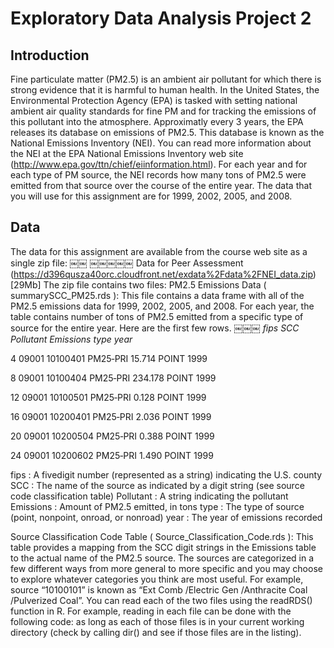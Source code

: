 # Exploratory Data Analysis Project 2

## Introduction
Fine particulate matter (PM2.5) is an ambient air pollutant for which there is strong evidence that it is harmful 
to human health. In the United States, the Environmental Protection Agency (EPA) is tasked with setting national 
ambient air quality standards for fine PM and for tracking the emissions of this pollutant into the atmosphere. 
Approximatly every 3 years, the EPA releases its database on emissions of PM2.5. This database is known as the 
National Emissions Inventory (NEI). You can read more information about the NEI at the EPA National Emissions 
Inventory web site (http://www.epa.gov/ttn/chief/eiinformation.html).
For each year and for each type of PM source, the NEI records how many tons of PM2.5 were emitted from that source 
over the course of the entire year. The data that you will use for this assignment are for 1999, 2002, 2005, and 2008.

## Data
The data for this assignment are available from the course web site as a single zip file:
￼￼
￼￼￼￼￼
Data for Peer Assessment (https://d396qusza40orc.cloudfront.net/exdata%2Fdata%2FNEI_data.zip) [29Mb]
The zip file contains two files:
PM2.5 Emissions Data ( summarySCC_PM25.rds ): This file contains a data frame with all of the PM2.5 emissions data for 1999, 2002, 2005, and 2008. For each year, the table contains number of tons of PM2.5 emitted from a specific type of source for the entire year. Here are the first few rows.
￼￼￼
      *fips      SCC Pollutant Emissions  type year*
      
   4  09001 10100401  PM25‐PRI    15.714 POINT 1999
   
   8  09001 10100404  PM25‐PRI   234.178 POINT 1999
   
   12 09001 10100501  PM25‐PRI     0.128 POINT 1999
   
   16 09001 10200401  PM25‐PRI     2.036 POINT 1999
   
   20 09001 10200504  PM25‐PRI     0.388 POINT 1999
   
   24 09001 10200602  PM25‐PRI     1.490 POINT 1999
 
fips : A five­digit number (represented as a string) indicating the U.S. county
SCC : The name of the source as indicated by a digit string (see source code classification table) Pollutant : A string indicating the pollutant
Emissions : Amount of PM2.5 emitted, in tons
type : The type of source (point, non­point, on­road, or non­road)
year : The year of emissions recorded

Source Classification Code Table ( Source_Classification_Code.rds ): This table provides a mapping from the SCC digit strings in the Emissions table to the actual name of the PM2.5 source. The sources are categorized in a few different ways from more general to more specific and you may choose to explore whatever categories you think are most useful. For example, source “10100101” is known as “Ext Comb /Electric Gen /Anthracite Coal /Pulverized Coal”.
You can read each of the two files using the readRDS() function in R. For example, reading in each file can be done with the following code:
as long as each of those files is in your current working directory (check by calling dir() and see if those files are in the listing).

